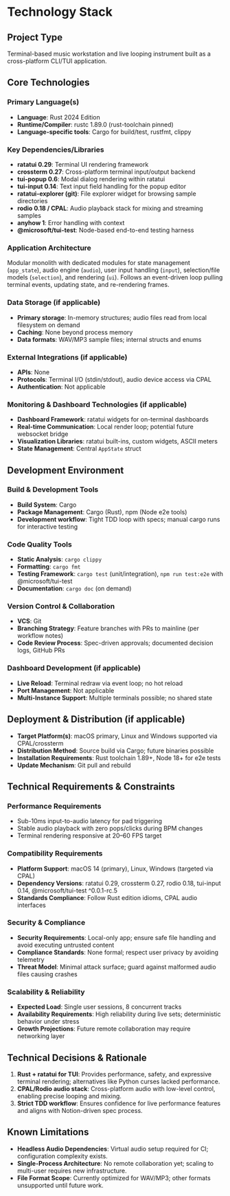 # Technology Stack

## Project Type
Terminal-based music workstation and live looping instrument built as a cross-platform CLI/TUI application.

## Core Technologies

### Primary Language(s)
- **Language**: Rust 2024 Edition
- **Runtime/Compiler**: rustc 1.89.0 (rust-toolchain pinned)
- **Language-specific tools**: Cargo for build/test, rustfmt, clippy

### Key Dependencies/Libraries
- **ratatui 0.29**: Terminal UI rendering framework
- **crossterm 0.27**: Cross-platform terminal input/output backend
- **tui-popup 0.6**: Modal dialog rendering within ratatui
- **tui-input 0.14**: Text input field handling for the popup editor
- **ratatui-explorer (git)**: File explorer widget for browsing sample directories
- **rodio 0.18 / CPAL**: Audio playback stack for mixing and streaming samples
- **anyhow 1**: Error handling with context
- **@microsoft/tui-test**: Node-based end-to-end testing harness

### Application Architecture
Modular monolith with dedicated modules for state management (`app_state`), audio engine (`audio`), user input handling (`input`), selection/file models (`selection`), and rendering (`ui`). Follows an event-driven loop pulling terminal events, updating state, and re-rendering frames.

### Data Storage (if applicable)
- **Primary storage**: In-memory structures; audio files read from local filesystem on demand
- **Caching**: None beyond process memory
- **Data formats**: WAV/MP3 sample files; internal structs and enums

### External Integrations (if applicable)
- **APIs**: None
- **Protocols**: Terminal I/O (stdin/stdout), audio device access via CPAL
- **Authentication**: Not applicable

### Monitoring & Dashboard Technologies (if applicable)
- **Dashboard Framework**: ratatui widgets for on-terminal dashboards
- **Real-time Communication**: Local render loop; potential future websocket bridge
- **Visualization Libraries**: ratatui built-ins, custom widgets, ASCII meters
- **State Management**: Central `AppState` struct

## Development Environment

### Build & Development Tools
- **Build System**: Cargo
- **Package Management**: Cargo (Rust), npm (Node e2e tools)
- **Development workflow**: Tight TDD loop with specs; manual cargo runs for interactive testing

### Code Quality Tools
- **Static Analysis**: `cargo clippy`
- **Formatting**: `cargo fmt`
- **Testing Framework**: `cargo test` (unit/integration), `npm run test:e2e` with @microsoft/tui-test
- **Documentation**: `cargo doc` (on demand)

### Version Control & Collaboration
- **VCS**: Git
- **Branching Strategy**: Feature branches with PRs to mainline (per workflow notes)
- **Code Review Process**: Spec-driven approvals; documented decision logs, GitHub PRs

### Dashboard Development (if applicable)
- **Live Reload**: Terminal redraw via event loop; no hot reload
- **Port Management**: Not applicable
- **Multi-Instance Support**: Multiple terminals possible; no shared state

## Deployment & Distribution (if applicable)
- **Target Platform(s)**: macOS primary, Linux and Windows supported via CPAL/crossterm
- **Distribution Method**: Source build via Cargo; future binaries possible
- **Installation Requirements**: Rust toolchain 1.89+, Node 18+ for e2e tests
- **Update Mechanism**: Git pull and rebuild

## Technical Requirements & Constraints

### Performance Requirements
- Sub-10ms input-to-audio latency for pad triggering
- Stable audio playback with zero pops/clicks during BPM changes
- Terminal rendering responsive at 20–60 FPS target

### Compatibility Requirements  
- **Platform Support**: macOS 14 (primary), Linux, Windows (targeted via CPAL)
- **Dependency Versions**: ratatui 0.29, crossterm 0.27, rodio 0.18, tui-input 0.14, @microsoft/tui-test ^0.0.1-rc.5
- **Standards Compliance**: Follow Rust edition idioms, CPAL audio interfaces

### Security & Compliance
- **Security Requirements**: Local-only app; ensure safe file handling and avoid executing untrusted content
- **Compliance Standards**: None formal; respect user privacy by avoiding telemetry
- **Threat Model**: Minimal attack surface; guard against malformed audio files causing crashes

### Scalability & Reliability
- **Expected Load**: Single user sessions, 8 concurrent tracks
- **Availability Requirements**: High reliability during live sets; deterministic behavior under stress
- **Growth Projections**: Future remote collaboration may require networking layer

## Technical Decisions & Rationale
1. **Rust + ratatui for TUI**: Provides performance, safety, and expressive terminal rendering; alternatives like Python curses lacked performance.
2. **CPAL/Rodio audio stack**: Cross-platform audio with low-level control, enabling precise looping and mixing.
3. **Strict TDD workflow**: Ensures confidence for live performance features and aligns with Notion-driven spec process.

## Known Limitations
- **Headless Audio Dependencies**: Virtual audio setup required for CI; configuration complexity exists.
- **Single-Process Architecture**: No remote collaboration yet; scaling to multi-user requires new infrastructure.
- **File Format Scope**: Currently optimized for WAV/MP3; other formats unsupported until future work.
